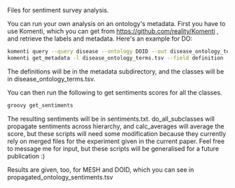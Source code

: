 Files for sentiment survey analysis.

You can run your own analysis on an ontology's metadata. First you have to use Komenti, 
which you can get from https://github.com/reality/Komenti , and retrieve the labels
and metadata. Here's an example for DO:

```bash
komenti query --query disease --ontology DOID --out disease_ontology_terms.tsv
komenti get_metadata -l disease_ontology_terms.tsv --field definition --out metadata
```

The definitions will be in the metadata subdirectory, and the classes will be in 
disease_ontology_terms.tsv.

You can then run the following to get sentiments scores for all the classes.

```bash
groovy get_sentiments
```

The resulting sentiments will be in sentiments.txt. do_all_subclasses will propagate sentiments across hierarchy, and calc_averages will average the score, but these scripts will need some modification because they currently rely on merged files for the experiment given in the current paper. Feel free to message me for input, but these scripts will be generalised for a future publication :)

Results are given, too, for MESH and DOID, which you can see in propagated_ontology_sentiments.tsv
